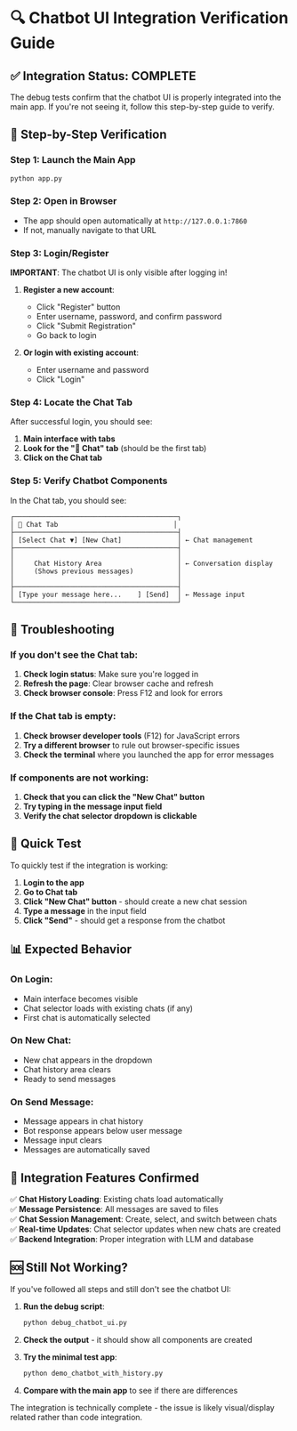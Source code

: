 # 🔍 Chatbot UI Integration Verification Guide

## ✅ Integration Status: COMPLETE

The debug tests confirm that the chatbot UI is properly integrated into the main app. If you're not seeing it, follow this step-by-step guide to verify.

## 🚀 Step-by-Step Verification

### Step 1: Launch the Main App
```bash
python app.py
```

### Step 2: Open in Browser
- The app should open automatically at `http://127.0.0.1:7860`
- If not, manually navigate to that URL

### Step 3: Login/Register
**IMPORTANT**: The chatbot UI is only visible after logging in!

1. **Register a new account**:
   - Click "Register" button
   - Enter username, password, and confirm password
   - Click "Submit Registration"
   - Go back to login

2. **Or login with existing account**:
   - Enter username and password
   - Click "Login"

### Step 4: Locate the Chat Tab
After successful login, you should see:
1. **Main interface with tabs**
2. **Look for the "💬 Chat" tab** (should be the first tab)
3. **Click on the Chat tab**

### Step 5: Verify Chatbot Components
In the Chat tab, you should see:

```
┌─────────────────────────────────────────┐
│ 💬 Chat Tab                             │
├─────────────────────────────────────────┤
│ [Select Chat ▼] [New Chat]              │ ← Chat management
├─────────────────────────────────────────┤
│                                         │
│     Chat History Area                   │ ← Conversation display
│     (Shows previous messages)           │
│                                         │
├─────────────────────────────────────────┤
│ [Type your message here...    ] [Send]  │ ← Message input
└─────────────────────────────────────────┘
```

## 🔧 Troubleshooting

### If you don't see the Chat tab:
1. **Check login status**: Make sure you're logged in
2. **Refresh the page**: Clear browser cache and refresh
3. **Check browser console**: Press F12 and look for errors

### If the Chat tab is empty:
1. **Check browser developer tools** (F12) for JavaScript errors
2. **Try a different browser** to rule out browser-specific issues
3. **Check the terminal** where you launched the app for error messages

### If components are not working:
1. **Check that you can click the "New Chat" button**
2. **Try typing in the message input field**
3. **Verify the chat selector dropdown is clickable**

## 🧪 Quick Test

To quickly test if the integration is working:

1. **Login to the app**
2. **Go to Chat tab**
3. **Click "New Chat" button** - should create a new chat session
4. **Type a message** in the input field
5. **Click "Send"** - should get a response from the chatbot

## 📊 Expected Behavior

### On Login:
- Main interface becomes visible
- Chat selector loads with existing chats (if any)
- First chat is automatically selected

### On New Chat:
- New chat appears in the dropdown
- Chat history area clears
- Ready to send messages

### On Send Message:
- Message appears in chat history
- Bot response appears below user message
- Message input clears
- Messages are automatically saved

## 🎯 Integration Features Confirmed

✅ **Chat History Loading**: Existing chats load automatically  
✅ **Message Persistence**: All messages are saved to files  
✅ **Chat Session Management**: Create, select, and switch between chats  
✅ **Real-time Updates**: Chat selector updates when new chats are created  
✅ **Backend Integration**: Proper integration with LLM and database  

## 🆘 Still Not Working?

If you've followed all steps and still don't see the chatbot UI:

1. **Run the debug script**:
   ```bash
   python debug_chatbot_ui.py
   ```

2. **Check the output** - it should show all components are created

3. **Try the minimal test app**:
   ```bash
   python demo_chatbot_with_history.py
   ```

4. **Compare with the main app** to see if there are differences

The integration is technically complete - the issue is likely visual/display related rather than code integration.
